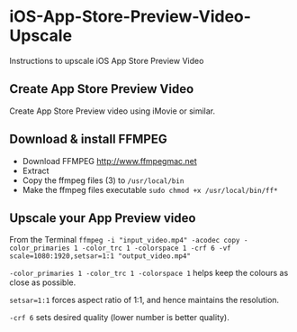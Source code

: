 # iOS-App-Store-Preview-Video-Upscale
Instructions to upscale iOS App Store Preview Video

## Create App Store Preview Video
Create App Store Preview video using iMovie or similar.

## Download & install FFMPEG
* Download FFMPEG http://www.ffmpegmac.net
* Extract
* Copy the ffmpeg files (3) to `/usr/local/bin`
* Make the ffmpeg files executable `sudo chmod +x /usr/local/bin/ff*`

## Upscale your App Preview video
From the Terminal 
`ffmpeg -i "input_video.mp4" -acodec copy -color_primaries 1 -color_trc 1 -colorspace 1 -crf 6 -vf scale=1080:1920,setsar=1:1 "output_video.mp4"`

`-color_primaries 1 -color_trc 1 -colorspace 1` helps keep the colours as close as possible.

`setsar=1:1` forces aspect ratio of 1:1, and hence maintains the resolution.

`-crf 6` sets desired quality (lower number is better quality).
